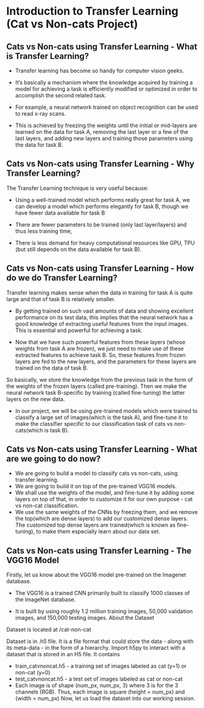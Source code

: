 # Introduction to Transfer Learning (Cat vs Non-cats Project)
## Cats vs Non-cats using Transfer Learning - What is Transfer Learning?
- Transfer learning has become so handy for computer vision geeks.

- It’s basically a mechanism where the knowledge acquired by training a model for achieving a task is efficiently modified or optimized in order to accomplish the second related task.

- For example, a neural network trained on object recognition can be used to read x-ray scans.

- This is achieved by freezing the weights until the initial or mid-layers are learned on the data for task A, removing the last layer or a few of the last layers, and adding new layers and training those parameters using the data for task B.
## Cats vs Non-cats using Transfer Learning - Why Transfer Learning?
The Transfer Learning technique is very useful because:

- Using a well-trained model which performs really great for task A, we can develop a model which performs elegantly for task B, though we have fewer data available for task B

- There are fewer parameters to be trained (only last layer/layers) and thus less training time,

- There is less demand for heavy computational resources like GPU, TPU (but still depends on the data available for task B).

## Cats vs Non-cats using Transfer Learning - How do we do Transfer Learning?
Transfer learning makes sense when the data in training for task A is quite large and that of task B is relatively smaller.

- By getting trained on such vast amounts of data and showing excellent performance on its test data, this implies that the neural network has a good knowledge of extracting useful features from the input images. This is essential and powerful for achieving a task.

- Now that we have such powerful features from these layers (whose weights from task A are frozen), we just need to make use of these extracted features to achieve task B. So, these features from frozen layers are fed to the new layers, and the parameters for these layers are trained on the data of task B.

So basically, we store the knowledge from the previous task in the form of the weights of the frozen layers (called pre-training). Then we make the neural network task B-specific by training (called fine-tuning) the latter layers on the new data.

- In our project, we will be using pre-trained models which were trained to classify a large set of images(which is the task A), and fine-tune it to make the classifier specific to our classification task of cats vs non-cats(which is task B).

## Cats vs Non-cats using Transfer Learning - What are we going to do now?
- We are going to build a model to classify cats vs non-cats, using transfer learning.
- We are going to build it on top of the pre-trained VGG16 models.
- We shall use the weights of the model, and fine-tune it by adding some layers on top of that, in order to customize it for our own purpose - cat vs non-cat classification.
- We use the same weights of the CNNs by freezing them, and we remove the top(which are dense layers) to add our customized dense layers. The customized top dense layers are trained(which is known as fine-tuning), to make them especially learn about our data set.

## Cats vs Non-cats using Transfer Learning - The VGG16 Model
Firstly, let us know about the VGG16 model pre-trained on the Imagenet database.

- The VGG16 is a trained CNN primarily built to classify 1000 classes of the ImageNet database.

- It is built by using roughly 1.2 million training images, 50,000 validation images, and 150,000 testing images.
About the Dataset

Dataset is located at /cat-non-cat

Dataset is in .h5 file. It is a file format that could store the data - along with its meta-data - in the form of a hierarchy. Import h5py to interact with a dataset that is stored in an H5 file. It contains
- train_catvnoncat.h5 - a training set of images labeled as cat (y=1) or non-cat (y=0)
- test_catvnoncat.h5 - a test set of images labeled as cat or non-cat
- Each image is of shape (num_px, num_px, 3) where 3 is for the 3 channels (RGB). Thus, each image is square (height = num_px) and (width = num_px) Now, let us load the dataset into our working session.

